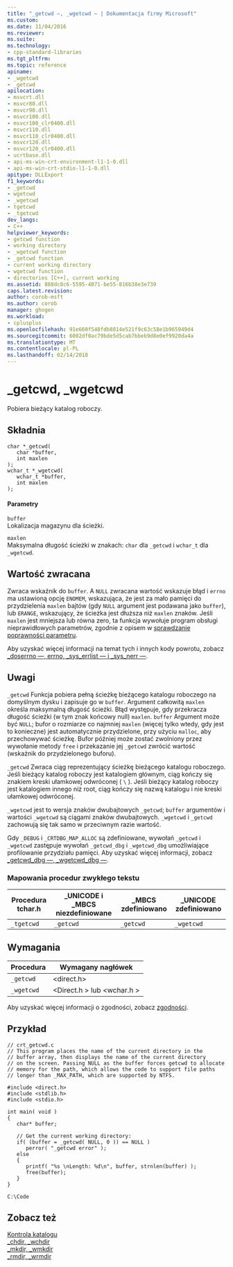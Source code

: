 ```yaml
---
title: "_getcwd —, _wgetcwd — | Dokumentacja firmy Microsoft"
ms.custom: 
ms.date: 11/04/2016
ms.reviewer: 
ms.suite: 
ms.technology:
- cpp-standard-libraries
ms.tgt_pltfrm: 
ms.topic: reference
apiname:
- _wgetcwd
- _getcwd
apilocation:
- msvcrt.dll
- msvcr80.dll
- msvcr90.dll
- msvcr100.dll
- msvcr100_clr0400.dll
- msvcr110.dll
- msvcr110_clr0400.dll
- msvcr120.dll
- msvcr120_clr0400.dll
- ucrtbase.dll
- api-ms-win-crt-environment-l1-1-0.dll
- api-ms-win-crt-stdio-l1-1-0.dll
apitype: DLLExport
f1_keywords:
- _getcwd
- wgetcwd
- _wgetcwd
- tgetcwd
- _tgetcwd
dev_langs:
- C++
helpviewer_keywords:
- getcwd function
- working directory
- _wgetcwd function
- _getcwd function
- current working directory
- wgetcwd function
- directories [C++], current working
ms.assetid: 888dc8c6-5595-4071-be55-816b38e3e739
caps.latest.revision: 
author: corob-msft
ms.author: corob
manager: ghogen
ms.workload:
- cplusplus
ms.openlocfilehash: 91e660f548fdb8814e521f9c63c58e1b965949d4
ms.sourcegitcommit: 6002df0ac79bde5d5cab7bbeb9d8e0ef9920da4a
ms.translationtype: MT
ms.contentlocale: pl-PL
ms.lasthandoff: 02/14/2018
---
```

# <a name="getcwd-wgetcwd"></a>_getcwd, _wgetcwd
Pobiera bieżący katalog roboczy.  
  
## <a name="syntax"></a>Składnia  
  
```  
char *_getcwd(   
   char *buffer,  
   int maxlen   
);  
wchar_t *_wgetcwd(   
   wchar_t *buffer,  
   int maxlen   
);  
```  
  
#### <a name="parameters"></a>Parametry  
 `buffer`  
 Lokalizacja magazynu dla ścieżki.  
  
 `maxlen`  
 Maksymalna długość ścieżki w znakach: `char` dla `_getcwd` i `wchar_t` dla `_wgetcwd`.  
  
## <a name="return-value"></a>Wartość zwracana  
 Zwraca wskaźnik do `buffer`. A `NULL` zwracana wartość wskazuje błąd i `errno` ma ustawioną opcję `ENOMEM`, wskazująca, że jest za mało pamięci do przydzielenia `maxlen` bajtów (gdy `NULL` argument jest podawana jako `buffer`), lub `ERANGE`, wskazujący, że ścieżka jest dłuższa niż `maxlen` znaków. Jeśli `maxlen` jest mniejsza lub równa zero, ta funkcja wywołuje program obsługi nieprawidłowych parametrów, zgodnie z opisem w [sprawdzanie poprawności parametru](../../c-runtime-library/parameter-validation.md).  
  
 Aby uzyskać więcej informacji na temat tych i innych kody powrotu, zobacz [_doserrno —, errno, _sys_errlist — i _sys_nerr —](../../c-runtime-library/errno-doserrno-sys-errlist-and-sys-nerr.md).  
  
## <a name="remarks"></a>Uwagi  
 `_getcwd` Funkcja pobiera pełną ścieżkę bieżącego katalogu roboczego na domyślnym dysku i zapisuje go w `buffer`. Argument całkowitą `maxlen` określa maksymalną długość ścieżki. Błąd występuje, gdy przekracza długość ścieżki (w tym znak końcowy null) `maxlen`. `buffer` Argument może być `NULL`; bufor o rozmiarze co najmniej `maxlen` (więcej tylko wtedy, gdy jest to konieczne) jest automatycznie przydzielone, przy użyciu `malloc`, aby przechowywać ścieżkę. Bufor później może zostać zwolniony przez wywołanie metody `free` i przekazanie jej `_getcwd` zwrócić wartość (wskaźnik do przydzielonego buforu).  
  
 `_getcwd` Zwraca ciąg reprezentujący ścieżkę bieżącego katalogu roboczego. Jeśli bieżący katalog roboczy jest katalogiem głównym, ciąg kończy się znakiem kreski ułamkowej odwróconej ( `\` ). Jeśli bieżący katalog roboczy jest katalogiem innego niż root, ciąg kończy się nazwą katalogu i nie kreski ułamkowej odwróconej.  
  
 `_wgetcwd` jest to wersja znaków dwubajtowych `_getcwd`; `buffer` argumentów i wartości `_wgetcwd` są ciągami znaków dwubajtowych. `_wgetcwd` i `_getcwd` zachowują się tak samo w przeciwnym razie wartość.  
  
 Gdy `_DEBUG` i `_CRTDBG_MAP_ALLOC` są zdefiniowane, wywołań `_getcwd` i `_wgetcwd` zastępuje wywołań `_getcwd_dbg` i `_wgetcwd_dbg` umożliwiające profilowanie przydziału pamięci. Aby uzyskać więcej informacji, zobacz [_getcwd_dbg —, _wgetcwd_dbg —](../../c-runtime-library/reference/getcwd-dbg-wgetcwd-dbg.md).  
  
### <a name="generic-text-routine-mappings"></a>Mapowania procedur zwykłego tekstu  
  
|Procedura tchar.h|_UNICODE i _MBCS niezdefiniowane|_MBCS zdefiniowano|_UNICODE zdefiniowano|  
|---------------------|--------------------------------------|--------------------|-----------------------|  
|`_tgetcwd`|`_getcwd`|`_getcwd`|`_wgetcwd`|  
  
## <a name="requirements"></a>Wymagania  
  
|Procedura|Wymagany nagłówek|  
|-------------|---------------------|  
|`_getcwd`|\<direct.h>|  
|`_wgetcwd`|\<Direct.h > lub \<wchar.h >|  
  
 Aby uzyskać więcej informacji o zgodności, zobacz [zgodności](../../c-runtime-library/compatibility.md).  
  
## <a name="example"></a>Przykład  
  
```  
// crt_getcwd.c  
// This program places the name of the current directory in the   
// buffer array, then displays the name of the current directory   
// on the screen. Passing NULL as the buffer forces getcwd to allocate  
// memory for the path, which allows the code to support file paths  
// longer than _MAX_PATH, which are supported by NTFS.  
  
#include <direct.h>  
#include <stdlib.h>  
#include <stdio.h>  
  
int main( void )  
{  
   char* buffer;  
  
   // Get the current working directory:   
   if( (buffer = _getcwd( NULL, 0 )) == NULL )  
      perror( "_getcwd error" );  
   else  
   {  
      printf( "%s \nLength: %d\n", buffer, strnlen(buffer) );  
      free(buffer);  
   }  
}  
```  
  
```Output  
C:\Code  
```  
  
## <a name="see-also"></a>Zobacz też  
 [Kontrola katalogu](../../c-runtime-library/directory-control.md)   
 [_chdir, _wchdir](../../c-runtime-library/reference/chdir-wchdir.md)   
 [_mkdir, _wmkdir](../../c-runtime-library/reference/mkdir-wmkdir.md)   
 [_rmdir, _wrmdir](../../c-runtime-library/reference/rmdir-wrmdir.md)